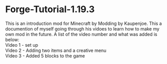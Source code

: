 # Forge-Tutorial-1.19.3

This is an introduction mod for Minecraft by Modding by Kaupenjoe. This a documention of myself going through his vidoes to learn how to make my own mod in the future. A list of the video number and what was added is below:<br>
Video 1 - set up<br>
Video 2 - Adding two items and a creative menu<br>
Video 3 - Added 5 blocks to the game
